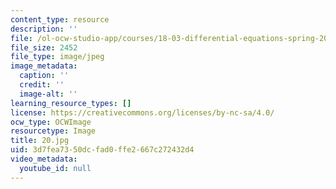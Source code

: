 ```yaml
---
content_type: resource
description: ''
file: /ol-ocw-studio-app/courses/18-03-differential-equations-spring-2010/3d7fea7350dcfad0ffe2667c272432d4_20.jpg
file_size: 2452
file_type: image/jpeg
image_metadata:
  caption: ''
  credit: ''
  image-alt: ''
learning_resource_types: []
license: https://creativecommons.org/licenses/by-nc-sa/4.0/
ocw_type: OCWImage
resourcetype: Image
title: 20.jpg
uid: 3d7fea73-50dc-fad0-ffe2-667c272432d4
video_metadata:
  youtube_id: null
---
```

